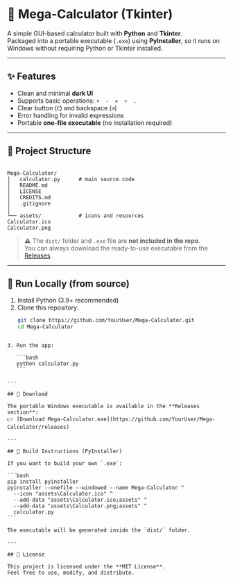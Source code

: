 # 🧮 Mega-Calculator (Tkinter)

A simple GUI-based calculator built with **Python** and **Tkinter**.  
Packaged into a portable executable (`.exe`) using **PyInstaller**, so it runs on Windows without requiring Python or Tkinter installed.

---

## ✨ Features
- Clean and minimal **dark UI**  
- Supports basic operations: `+  -  ×  ÷  .`  
- Clear button (`C`) and backspace (`⌫`)  
- Error handling for invalid expressions  
- Portable **one-file executable** (no installation required)

---

## 📂 Project Structure
```

Mega-Calculator/
│   calculator.py      # main source code
│   README.md
│   LICENSE
│   CREDITS.md
│   .gitignore
│
└── assets/            # icons and resources
Calculator.ico
Calculator.png

````

> ⚠️ The `dist/` folder and `.exe` file are **not included in the repo**.  
> You can always download the ready-to-use executable from the [Releases](#-download).

---

## 🚀 Run Locally (from source)
1. Install Python (3.9+ recommended)
2. Clone this repository:
   ```bash
   git clone https://github.com/YourUser/Mega-Calculator.git
   cd Mega-Calculator
````

3. Run the app:

   ```bash
   python calculator.py
   ```

---

## 💾 Download

The portable Windows executable is available in the **Releases section**:
👉 [Download Mega-Calculator.exe](https://github.com/YourUser/Mega-Calculator/releases)

---

## 🔨 Build Instructions (PyInstaller)

If you want to build your own `.exe`:

```bash
pip install pyinstaller
pyinstaller --onefile --windowed --name Mega-Calculator ^
  --icon "assets\Calculator.ico" ^
  --add-data "assets\Calculator.ico;assets" ^
  --add-data "assets\Calculator.png;assets" ^
  calculator.py
```

The executable will be generated inside the `dist/` folder.

---

## 📜 License

This project is licensed under the **MIT License**.
Feel free to use, modify, and distribute.